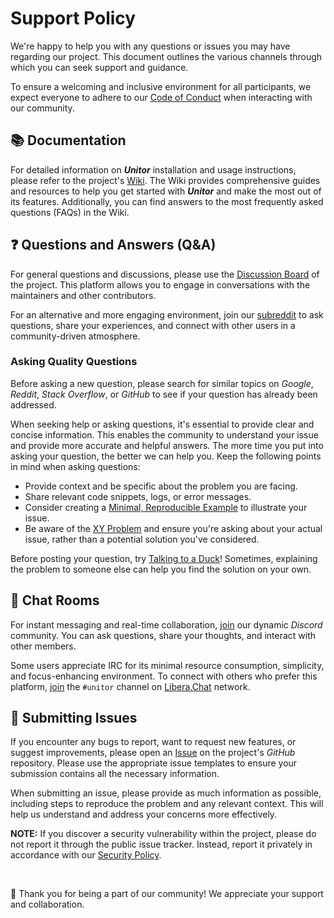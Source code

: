 # Support Policy

We're happy to help you with any questions or issues you may have regarding our project. This document outlines the various channels through which you can seek support and guidance.

To ensure a welcoming and inclusive environment for all participants, we expect everyone to adhere to our [Code of Conduct](https://github.com/4r7if3x/unitor/blob/main/docs/CODE_OF_CONDUCT.md) when interacting with our community.

## 📚 Documentation

For detailed information on **_Unitor_** installation and usage instructions, please refer to the project's [Wiki](https://github.com/4r7if3x/unitor/wiki). The Wiki provides comprehensive guides and resources to help you get started with **_Unitor_** and make the most out of its features. Additionally, you can find answers to the most frequently asked questions (FAQs) in the Wiki.

## ❓ Questions and Answers (Q&A)

For general questions and discussions, please use the [Discussion Board](https://github.com/4r7if3x/unitor/discussions/categories/q-a) of the project. This platform allows you to engage in conversations with the maintainers and other contributors.

For an alternative and more engaging environment, join our [subreddit](https://www.reddit.com/r/unitor) to ask questions, share your experiences, and connect with other users in a community-driven atmosphere.


### Asking Quality Questions

Before asking a new question, please search for similar topics on _Google_, _Reddit_, _Stack Overflow_, or _GitHub_ to see if your question has already been addressed.

When seeking help or asking questions, it's essential to provide clear and concise information. This enables the community to understand your issue and provide more accurate and helpful answers. The more time you put into asking your question, the better we can help you. Keep the following points in mind when asking questions:

- Provide context and be specific about the problem you are facing.
- Share relevant code snippets, logs, or error messages.
- Consider creating a [Minimal, Reproducible Example](https://stackoverflow.com/help/minimal-reproducible-example) to illustrate your issue.
- Be aware of the [XY Problem](https://meta.stackexchange.com/questions/66377/what-is-the-xy-problem/66378#66378) and ensure you're asking about your actual issue, rather than a potential solution you've considered.

Before posting your question, try [Talking to a Duck](https://rubberduckdebugging.com)! Sometimes, explaining the problem to someone else can help you find the solution on your own.

## 💬 Chat Rooms

For instant messaging and real-time collaboration, [join](https://discord.gg/FYYCGCx5JY) our dynamic _Discord_ community. You can ask questions, share your thoughts, and interact with other members.

Some users appreciate IRC for its minimal resource consumption, simplicity, and focus-enhancing environment. To connect with others who prefer this platform, [join](ircs://irc.libera.chat:6697/#unitor) the `#unitor` channel on [Libera.Chat](https://libera.chat) network.

## 🚩 Submitting Issues

If you encounter any bugs to report, want to request new features, or suggest improvements, please open an [Issue](https://github.com/4r7if3x/unitor/issues) on the project's _GitHub_ repository. Please use the appropriate issue templates to ensure your submission contains all the necessary information.

When submitting an issue, please provide as much information as possible, including steps to reproduce the problem and any relevant context. This will help us understand and address your concerns more effectively.

**NOTE:** If you discover a security vulnerability within the project, please do not report it through the public issue tracker. Instead, report it privately in accordance with our [Security Policy](https://github.com/4r7if3x/unitor/blob/main/docs/SECURITY.md).

<br>

💖 Thank you for being a part of our community! We appreciate your support and collaboration.
